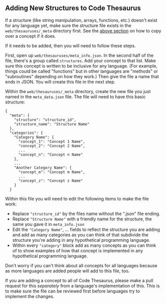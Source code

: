 ## Adding New Structures to Code Thesaurus

If a structure (like string manipulation, arrays, functions, etc.) doesn't exist for any language yet, make sure the structure file exists in the `web/thesauruses/_meta` directory first. See the [above section](#add-an-existing-structure-set-to-a-language) on how to copy over a concept if it does.

If it needs to be added, then you will need to follow these steps.

First, open up `web/thesauruses/meta_info.json`. In the second half of the file, there's a group called `structures`. Add your concept to that list. Make sure this concept is written to be inclusive for any language. (For example, things could be called "functions" but in other languages are "methods" or "subroutines" depending on how they work.) Then give the file a name that ends in JSON. You will create this file in the next step.

Within the `web/thesauruses/_meta` directory, create the new file you just named in the `meta_data.json` file. The file will need to have this basic structure:

```
{
  "meta": {
    "structure": "structure_id",
    "structure_name": "Structure Name"
  },
  "categories": {
    "Category Name": {
      "concept_1": "Concept 1 Name",
      "concept_2": "Concept 2 Name",
      ...
      "concept_n": "Concept n Name"
    },
    ...
    "Another Category Name": {
      "concept_m": "Concept m Name",
      ...
      "concept_z": "Concept z Name"
    }
  }
```

Within this file you will need to edit the following items to make the file work:

* Replace `"structure_id"` by the files name without the ".json" file ending.
* Replace `"Structure Name"` with a friendly name for the structure, the same you gave it in `meta_info.json`
* Edit the `"Category Name"`, ... fields to reflect the structure you are adding and add as many categories as you can think of that subdivide the structure you're adding in any hypothetical programming language.
* Within every `"category"` block add as many concepts as you can think of to show examples of how that concept is implemented in any hypothetical programming language.

Don't worry if you can't think about all concepts for all languages because as more languages are added people will add to this file, too.

If you are adding a concept to all of Code Thesaurus, please make a pull request for this _separately_ from a language's implementation of this. This is to make sure the file can be reviewed first before languages try to implement the changes.

